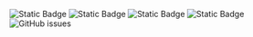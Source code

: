 ![Static Badge](https://img.shields.io/badge/blacklists-61-000000) ![Static Badge](https://img.shields.io/badge/blacklisted-2950859-cc0000) ![Static Badge](https://img.shields.io/badge/whitelisted-2254-00CC00) ![Static Badge](https://img.shields.io/badge/streaming_blacklist-28107-000000) ![GitHub issues](https://img.shields.io/github/issues/fabriziosalmi/blacklists)
